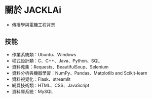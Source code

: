 # 關於 JACKLAi

- 傳播學與電機工程背景

## 技能

- 作業系統類：Ubuntu、Windows
- 程式設計類：C、C++、Java、Python、SQL
- 資料蒐集：Requests、BeautifulSoup、Selenium 
- 資料分析與機器學習：NumPy、Pandas、Matplotlib and Scikit-learn
- 資料視覺化：Flask、streamlit
- 網頁技術類：HTML、CSS、JavaScript
- 資料庫系統：MySQL

<!--
**JackLaiplus/JackLaiplus** is a ✨ _special_ ✨ repository because its `README.md` (this file) appears on your GitHub profile.

Here are some ideas to get you started:

## Hi there 👋

- 🔭 I’m currently working on ...
- 🌱 I’m currently learning ...
- 👯 I’m looking to collaborate on ...
- 🤔 I’m looking for help with ...
- 💬 Ask me about ...
- 📫 How to reach me: ...
- 😄 Pronouns: ...
- ⚡ Fun fact: ...
-->
